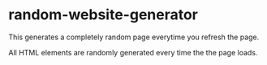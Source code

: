 # random-website-generator
This generates a completely random page everytime you refresh the page.

All HTML elements are randomly generated every time the the page loads.